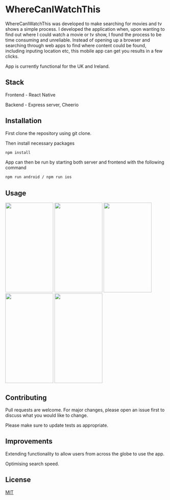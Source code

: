 # WhereCanIWatchThis

WhereCanIWatchThis was developed to make searching for movies and tv shows a simple process. I developed the application when, upon wanting to find out where I could watch a movie or tv show, I found the process to be time consuming and unreliable. Instead of opening up a browser and searching through web apps to find where content could be found, including inputing location etc, this mobile app can get you results in a few clicks. 

App is currently functional for the UK and Ireland.

## Stack

Frontend - React Native 

Backend - Express server, Cheerio

## Installation

First clone the repository using git clone.

Then install necessary packages 

```bash
npm install 
```

App can then be run by starting both server and frontend with the following command 

```bash
npm run android / npm run ios
```

## Usage

<img src="https://user-images.githubusercontent.com/39191941/193873573-e06cd535-5d39-421e-ab76-5927bdc7c57e.jpeg" width="150" height="280"> <img src="https://user-images.githubusercontent.com/39191941/193874156-7c9c3bc6-2599-431c-9491-14e236ed7500.jpeg" width="150" height="280">
<img src="https://user-images.githubusercontent.com/39191941/193874199-f7b013e1-841a-4a42-b46a-34e9a4f0e770.jpeg" width="150" height="280">
<img src="https://user-images.githubusercontent.com/39191941/193874231-2099f128-aa19-4037-a174-96c32c5acede.jpeg" width="150" height="280">
<img src="https://user-images.githubusercontent.com/39191941/193874258-1438991e-42e7-4430-934c-a1d1b582e373.jpeg" width="150" height="280">


## Contributing
Pull requests are welcome. For major changes, please open an issue first to discuss what you would like to change. 

Please make sure to update tests as appropriate.


## Improvements
Extending functionality to allow users from across the globe to use the app. 

Optimising search speed.

## License
[MIT](https://choosealicense.com/licenses/mit/)
